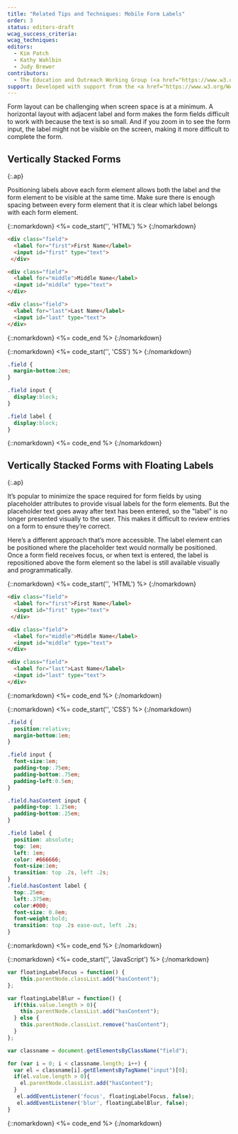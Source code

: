 ```yaml
---
title: "Related Tips and Techniques: Mobile Form Labels"
order: 3
status: editors-draft
wcag_success_criteria:
wcag_techniques:
editors:
  - Kim Patch
  - Kathy Wahlbin
  - Judy Brewer
contributors:
  - The Education and Outreach Working Group (<a href="https://www.w3.org/WAI/EO/">EOWG</a>)
support: Developed with support from the <a href="https://www.w3.org/WAI/WCAGTA/">U.S. Access Board, WCAG TA Project</a>
---
```


Form layout can be challenging when screen space is at a minimum. A horizontal layout with adjacent label and form makes the form fields difficult to work with because the text is so small. And if you zoom in to see the form input, the label might not be visible on the screen, making it more difficult to complete the form.

## Vertically Stacked Forms
{:.ap}

Positioning labels above each form element allows both the label and the form element to be visible at the same time. Make sure there is enough spacing between every form element that it is clear which label belongs with each form element.

{::nomarkdown}
<%= code_start('', 'HTML') %>
{:/nomarkdown}

~~~html
<div class="field">
  <label for="first">First Name</label>
  <input id="first" type="text">
 </div>

<div class="field">
  <label for="middle">Middle Name</label>
  <input id="middle" type="text">
</div>

<div class="field">
  <label for="last">Last Name</label>
  <input id="last" type="text">
</div>
~~~

{::nomarkdown}
<%= code_end %>
{:/nomarkdown}

{::nomarkdown}
<%= code_start('', 'CSS') %>
{:/nomarkdown}

~~~css
.field {
  margin-bottom:2em;
}

.field input {
  display:block;
}

.field label {
  display:block;
}
~~~

{::nomarkdown}
<%= code_end %>
{:/nomarkdown}

## Vertically Stacked Forms with Floating Labels
{:.ap}

It’s popular to minimize the space required for form fields by using placeholder attributes to provide visual labels for the form elements. But the placeholder text goes away after text has been entered, so the "label" is no longer presented visually to the user. This makes it difficult to review entries on a form to ensure they’re correct.

Here’s a different approach that’s more accessible. The label element can be positioned where the placeholder text would normally be positioned. Once a form field receives focus, or when text is entered, the label is repositioned above the form element so the label is still available visually and programmatically.

{::nomarkdown}
<%= code_start('', 'HTML') %>
{:/nomarkdown}

~~~html
<div class="field">
  <label for="first">First Name</label>
  <input id="first" type="text">
 </div>

<div class="field">
  <label for="middle">Middle Name</label>
  <input id="middle" type="text">
</div>

<div class="field">
  <label for="last">Last Name</label>
  <input id="last" type="text">
</div>
~~~

{::nomarkdown}
<%= code_end %>
{:/nomarkdown}

{::nomarkdown}
<%= code_start('', 'CSS') %>
{:/nomarkdown}

~~~css
.field {
  position:relative;
  margin-bottom:1em;
}

.field input {
  font-size:1em;
  padding-top:.75em;
  padding-bottom:.75em;
  padding-left:0.5em;
}

.field.hasContent input {
  padding-top: 1.25em;
  padding-bottom:.25em;
}

.field label {
  position: absolute;
  top: 1em;
  left: 1em;
  color: #666666;
  font-size:1em;
  transition: top .2s, left .2s;
}
.field.hasContent label {
  top:.25em;
  left:.375em;
  color:#000;
  font-size: 0.8em;
  font-weight:bold;
  transition: top .2s ease-out, left .2s;
}
~~~

{::nomarkdown}
<%= code_end %>
{:/nomarkdown}

{::nomarkdown}
<%= code_start('', 'JavaScript') %>
{:/nomarkdown}

~~~js
var floatingLabelFocus = function() {
    this.parentNode.classList.add("hasContent");
};

var floatingLabelBlur = function() {
  if(this.value.length > 0){
    this.parentNode.classList.add("hasContent");
  } else {
    this.parentNode.classList.remove("hasContent");
  }
};

var classname = document.getElementsByClassName("field");

for (var i = 0; i < classname.length; i++) {
  var el = classname[i].getElementsByTagName("input")[0];
  if(el.value.length > 0){
    el.parentNode.classList.add("hasContent");
  }
   el.addEventListener('focus', floatingLabelFocus, false);
   el.addEventListener('blur', floatingLabelBlur, false);
}
~~~

{::nomarkdown}
<%= code_end %>
{:/nomarkdown}
